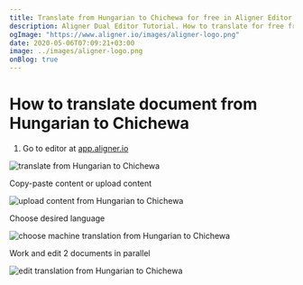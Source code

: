 ```yaml
---
title: Translate from Hungarian to Chichewa for free in Aligner Editor
description: Aligner Dual Editor Tutorial. How to translate for free from Hungarian to Chichewa. Aligner is multilingual document management platform. 
ogImage: "https://www.aligner.io/images/aligner-logo.png"
date: 2020-05-06T07:09:21+03:00
image: ../images/aligner-logo.png
onBlog: true
---
```


# How to translate document from Hungarian to Chichewa

1. Go to editor at [app.aligner.io](https://app.aligner.io "Aligner App web page")

![translate from Hungarian to Chichewa](../aligner-blank-editor.png "translate from Hungarian to Chichewa")

Copy-paste content or upload content

![upload content from Hungarian to Chichewa](../aligner-uploaded-document.png "upload content from Hungarian to Chichewa")

Choose desired language

![choose machine translation from Hungarian to Chichewa](../aligner-language-dropdown.png "choose machine translation from Hungarian to Chichewa")

Work and edit 2 documents in parallel

![edit translation from Hungarian to Chichewa](../aligner-double-sitded-editor.png "edit translation from Hungarian to Chichewa")

